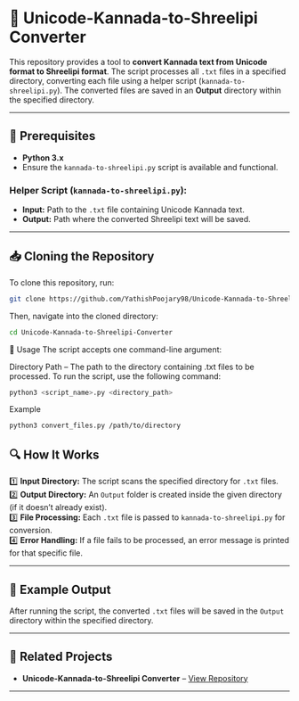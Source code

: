 # 📝 Unicode-Kannada-to-Shreelipi Converter

This repository provides a tool to **convert Kannada text from Unicode format to Shreelipi format**. The script processes all `.txt` files in a specified directory, converting each file using a helper script (`kannada-to-shreelipi.py`). The converted files are saved in an **Output** directory within the specified directory.

---

## 🚀 Prerequisites

- **Python 3.x**
- Ensure the `kannada-to-shreelipi.py` script is available and functional.

### **Helper Script (`kannada-to-shreelipi.py`):**
- **Input:** Path to the `.txt` file containing Unicode Kannada text.
- **Output:** Path where the converted Shreelipi text will be saved.

---

## 📥 Cloning the Repository

To clone this repository, run:

```bash
git clone https://github.com/YathishPoojary98/Unicode-Kannada-to-Shreelipi-Converter.git
```
Then, navigate into the cloned directory:


```bash
cd Unicode-Kannada-to-Shreelipi-Converter
```
📌 Usage
The script accepts one command-line argument:

Directory Path – The path to the directory containing .txt files to be processed.
To run the script, use the following command:

```bash
python3 <script_name>.py <directory_path>
```
Example
```bash
python3 convert_files.py /path/to/directory
```
## 🔍 How It Works

1️⃣ **Input Directory:** The script scans the specified directory for `.txt` files.  
2️⃣ **Output Directory:** An `Output` folder is created inside the given directory (if it doesn’t already exist).  
3️⃣ **File Processing:** Each `.txt` file is passed to `kannada-to-shreelipi.py` for conversion.  
4️⃣ **Error Handling:** If a file fails to be processed, an error message is printed for that specific file.  

---

## 📂 Example Output

After running the script, the converted `.txt` files will be saved in the `Output` directory within the specified directory.

---

## 🔗 Related Projects

- **Unicode-Kannada-to-Shreelipi Converter** – [View Repository](https://github.com/YathishPoojary98/Shreelipi-to-Unicode-Kannada-Converter)

---



